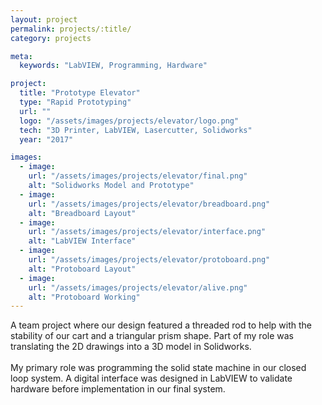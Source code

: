 ```yaml
---
layout: project
permalink: projects/:title/
category: projects

meta:
  keywords: "LabVIEW, Programming, Hardware"

project:
  title: "Prototype Elevator"
  type: "Rapid Prototyping"
  url: ""
  logo: "/assets/images/projects/elevator/logo.png"
  tech: "3D Printer, LabVIEW, Lasercutter, Solidworks"
  year: "2017"

images:
  - image:
    url: "/assets/images/projects/elevator/final.png"
    alt: "Solidworks Model and Prototype"
  - image:
    url: "/assets/images/projects/elevator/breadboard.png"
    alt: "Breadboard Layout"
  - image:
    url: "/assets/images/projects/elevator/interface.png"
    alt: "LabVIEW Interface"
  - image:
    url: "/assets/images/projects/elevator/protoboard.png"
    alt: "Protoboard Layout"
  - image:
    url: "/assets/images/projects/elevator/alive.png"
    alt: "Protoboard Working"
---
```

<p>
A team project where our design featured a threaded rod to help with the stability of our cart and a triangular prism shape. Part of my role was translating the 2D drawings into a 3D model in Solidworks. <br><br>
My primary role was programming the solid state machine in our closed loop system. A digital interface was designed in LabVIEW to validate hardware before implementation in our final system.
</p>